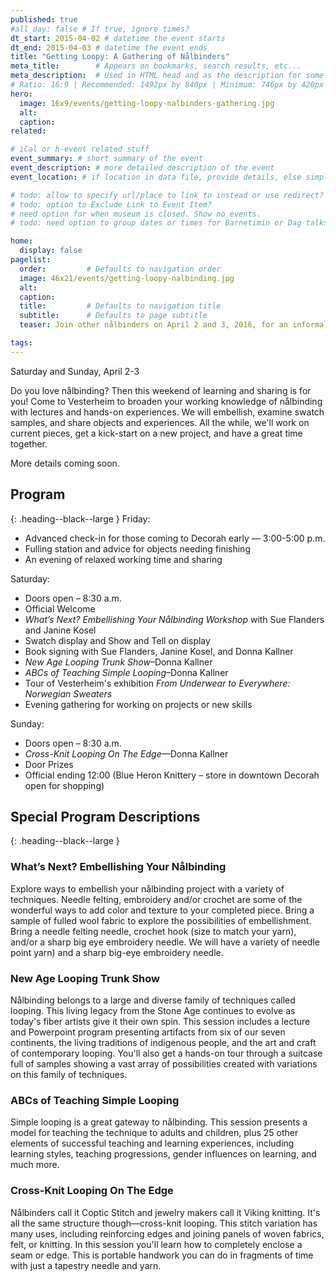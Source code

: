 ```yaml
---
published: true
#all_day: false # If true, ignore times?
dt_start: 2015-04-02 # datetime the event starts
dt_end: 2015-04-03 # datetime the event ends
title: "Getting Loopy: A Gathering of Nålbinders" 
meta_title:        # Appears on bookmarks, search results, etc...
meta_description:  # Used in HTML head and as the description for some search engines
# Ratio: 16:9 | Recommended: 1492px by 840px | Minimum: 746px by 420px
hero:
  image: 16x9/events/getting-loopy-nalbinders-gathering.jpg
  alt: 
  caption:
related:

# iCal or h-event related stuff
event_summary: # short summary of the event
event_description: # more detailed description of the event
event_location: # if location in data file, provide details, else simply this.

# todo: allow to specify url/place to link to instead or use redirect? Thinking for special exihibits or regular events
# todo: option to Exclude Link to Event Item?
# need option for when museum is closed. Show no events.
# todo: need option to group dates or times for Barnetimin or Dag talks during Nordic Fest?

home:
  display: false
pagelist:
  order:         # Defaults to navigation order
  image: 46x21/events/getting-loopy-nalbinding.jpg 
  alt:
  caption: 
  title:         # Defaults to navigation title
  subtitle:      # Defaults to page subtitle
  teaser: Join other nålbinders on April 2 and 3, 2016, for an informal, creative weekend together. More information coming soon. 

tags:   
---
```

Saturday and Sunday, April 2-3

Do you love nålbinding? Then this weekend of learning and sharing is for you! Come to Vesterheim to broaden your working knowledge of nålbinding with lectures and hands-on experiences. We will embellish, examine swatch samples, and share objects and experiences. All the while, we'll work on current pieces, get a kick-start on a new project, and have a great time together.

More details coming soon.

Program 
---------
{: .heading--black--large }
Friday: 

* Advanced check-in for those coming to Decorah early — 3:00-5:00 p.m.
* Fulling station and advice for objects needing finishing
* An evening of relaxed working time and sharing

Saturday: 

* Doors open – 8:30 a.m.
* Official Welcome
* _What’s Next? Embellishing Your Nålbinding Workshop_ with Sue Flanders and Janine Kosel 
* Swatch display and Show and Tell on display
* Book signing with Sue Flanders, Janine Kosel, and Donna Kallner
* _New Age Looping Trunk Show_–Donna Kallner 
* _ABCs of Teaching Simple Looping_–Donna Kallner
* Tour of Vesterheim's exhibition _From Underwear to Everywhere: Norwegian Sweaters_
* Evening gathering for working on projects or new skills
  
Sunday: 

* Doors open – 8:30 a.m.
* _Cross-Knit Looping On The Edge_—Donna Kallner
* Door Prizes 
* Official ending 12:00 (Blue Heron Knittery – store in downtown Decorah open for shopping)
  
Special Program Descriptions
---------
{: .heading--black--large }

### What’s Next? Embellishing Your Nålbinding 

Explore ways to embellish your nålbinding project with a variety of techniques. Needle felting, embroidery and/or crochet are some of the wonderful ways to add color and texture to your completed piece. Bring a sample of fulled wool fabric to explore the possibilities of embellishment. Bring a needle felting needle, crochet hook (size to match your yarn), and/or a sharp big eye embroidery needle. We will have a variety of needle point yarn) and a sharp big-eye embroidery needle.

### New Age Looping Trunk Show

Nålbinding belongs to a large and diverse family of techniques called looping. This living legacy from the Stone Age continues to evolve as today's fiber artists give it their own spin. This session includes a lecture and Powerpoint program presenting artifacts from six of our seven continents, the living traditions of indigenous people, and the art and craft of contemporary looping. You'll also get a hands-on tour through a suitcase full of samples showing a vast array of possibilities created with variations on this family of techniques.

### ABCs of Teaching Simple Looping 

Simple looping is a great gateway to nålbinding. This session presents a model for teaching the technique to adults and children, plus 25 other elements of successful teaching and learning experiences, including learning styles, teaching progressions, gender influences on learning, and much more. 

### Cross-Knit Looping On The Edge

Nålbinders call it Coptic Stitch and jewelry makers call it Viking knitting. It's all the same structure though—cross-knit looping. This stitch variation has many uses, including reinforcing edges and joining panels of woven fabrics, felt, or knitting. In this session you'll learn how to completely enclose a seam or edge. This is portable handwork you can do in fragments of time with just a tapestry needle and yarn. 